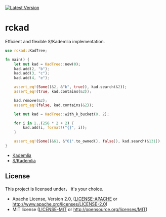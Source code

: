 [![Latest Version](https://img.shields.io/badge/crates.io-v0.0.2-green.svg)](https://crates.io/crates/rckad)

# rckad
Efficient and flexible S/Kademlia implementation.

```rust
use rckad::KadTree;

fn main() {
    let mut kad = KadTree::new(0);
    kad.add(2, "b");
    kad.add(3, "c");
    kad.add(4, "e");

    assert_eq!(Some((&2, &"b", true)), kad.search(&2));
    assert_eq!(true, kad.contains(&2));

    kad.remove(&2);
    assert_eq!(false, kad.contains(&2));

    let mut kad = KadTree::with_k_bucket(0, 2);

    for i in 1..(256 * 2 + 2) {
        kad.add(i, format!("{}", i));
    }

    assert_eq!(Some((&61, &"61".to_owned(), false)), kad.search(&131));
}

```

- [Kademlia](https://pdos.csail.mit.edu/~petar/papers/maymounkov-kademlia-lncs.pdf)
- [S/Kademlia](http://citeseerx.ist.psu.edu/viewdoc/download?doi=10.1.1.68.4986&rep=rep1&type=pdf)


## License

This project is licensed under， it's your choice.

 * Apache License, Version 2.0, ([LICENSE-APACHE](LICENSE-APACHE) or
   http://www.apache.org/licenses/LICENSE-2.0)
 * MIT license ([LICENSE-MIT](LICENSE-MIT) or
   http://opensource.org/licenses/MIT)

